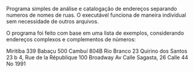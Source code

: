 Programa simples de análise e catalogação de endereços separando numeros de nomes de ruas.
O executável funciona de maneira individual sem necessidade de outros arquivos.

O programa foi feito com base em uma lista de exemplos, considerando endereços complexos e complementos de números:

Miritiba 339
Babaçu 500
Cambuí 804B
Rio Branco 23
Quirino dos Santos 23 b
4, Rue de la République
100 Broadway Av
Calle Sagasta, 26
Calle 44 No 1991
